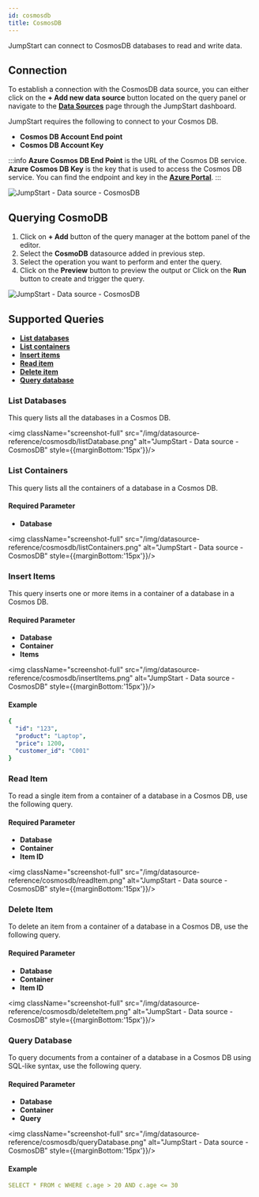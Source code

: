 ```yaml
---
id: cosmosdb
title: CosmosDB
---
```


JumpStart can connect to CosmosDB databases to read and write data.

## Connection

To establish a connection with the CosmosDB data source, you can either click on the **+ Add new data source** button located on the query panel or navigate to the **[Data Sources](/docs/data-sources/overview)** page through the JumpStart dashboard.

JumpStart requires the following to connect to your Cosmos DB.

- **Cosmos DB Account End point**
- **Cosmos DB Account Key**

:::info
**Azure Cosmos DB End Point** is the URL of the Cosmos DB service.
**Azure Cosmos DB Key** is the key that is used to access the Cosmos DB service.
You can find the endpoint and key in the **[Azure Portal](https://portal.azure.com/)**.
:::

<div style={{textAlign: 'center'}}>

<img className="screenshot-full" src="/img/datasource-reference/cosmosdb/cosmosdb-connect-v2.png" alt="JumpStart - Data source - CosmosDB"/>

</div>

<div style={{paddingTop:'24px'}}>

## Querying CosmoDB

1. Click on **+ Add** button of the query manager at the bottom panel of the editor.
2. Select the **CosmoDB** datasource added in previous step.
3. Select the operation you want to perform and enter the query.
4. Click on the **Preview** button to preview the output or Click on the **Run** button to create and trigger the query.

<img className="screenshot-full" src="/img/datasource-reference/cosmosdb/operations.png" alt="JumpStart - Data source - CosmosDB"/>

</div>

<div style={{paddingTop:'24px'}}>

## Supported Queries

- **[List databases](#list-databases)**
- **[List containers](#list-containers)**
- **[Insert items](#insert-items)**
- **[Read item](#read-item)**
- **[Delete item](#delete-item)**
- **[Query database](#query-database)**

### List Databases

This query lists all the databases in a Cosmos DB.

<img className="screenshot-full" src="/img/datasource-reference/cosmosdb/listDatabase.png" alt="JumpStart - Data source - CosmosDB" style={{marginBottom:'15px'}}/>

### List Containers

This query lists all the containers of a database in a Cosmos DB.

#### Required Parameter
- **Database**

<img className="screenshot-full" src="/img/datasource-reference/cosmosdb/listContainers.png" alt="JumpStart - Data source - CosmosDB" style={{marginBottom:'15px'}}/>

### Insert Items

This query inserts one or more items in a container of a database in a Cosmos DB.

#### Required Parameter
- **Database**
- **Container**
- **Items**

<img className="screenshot-full" src="/img/datasource-reference/cosmosdb/insertItems.png" alt="JumpStart - Data source - CosmosDB" style={{marginBottom:'15px'}}/>

#### Example

```yaml
{
  "id": "123", 
  "product": "Laptop", 
  "price": 1200, 
  "customer_id": "C001"
}
```

### Read Item

To read a single item from a container of a database in a Cosmos DB, use the following query.

#### Required Parameter
- **Database**
- **Container**
- **Item ID**

<img className="screenshot-full" src="/img/datasource-reference/cosmosdb/readItem.png" alt="JumpStart - Data source - CosmosDB" style={{marginBottom:'15px'}}/>

### Delete Item

To delete an item from a container of a database in a Cosmos DB, use the following query.

#### Required Parameter
- **Database**
- **Container**
- **Item ID**

<img className="screenshot-full" src="/img/datasource-reference/cosmosdb/deleteItem.png" alt="JumpStart - Data source - CosmosDB" style={{marginBottom:'15px'}}/>

### Query Database

To query documents from a container of a database in a Cosmos DB using SQL-like syntax, use the following query.

#### Required Parameter
- **Database**
- **Container**
- **Query**

<img className="screenshot-full" src="/img/datasource-reference/cosmosdb/queryDatabase.png" alt="JumpStart - Data source - CosmosDB" style={{marginBottom:'15px'}}/>

#### Example
```yaml
SELECT * FROM c WHERE c.age > 20 AND c.age <= 30
```

</div>
